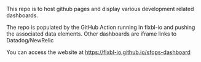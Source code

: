 This repo is to host github pages and display various development related dashboards.

The repo is populated by the GitHub Action running in flxbl-io and pushing the associated data elements. Other dashboards
are iframe links to Datadog/NewRelic

You can access the website at https://flxbl-io.github.io/sfops-dashboard
